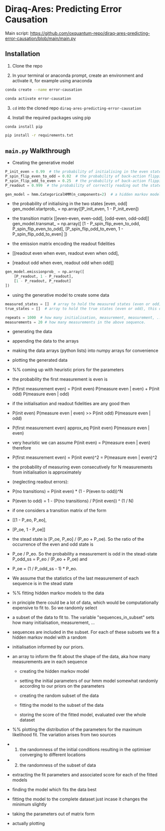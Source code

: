 # Diraq-Ares: Predicting Error Causation

Main script: https://github.com/oxquantum-repo/diraq-ares-predicting-error-causation/blob/main/main.py


## Installation

1. Clone the repo 

2. In your terminal or anaconda prompt, create an environment and activate it, for example using anaconda

```bash
conda create --name error-causation

conda activate error-causation
```

3. `cd` into the cloned repo `diraq-ares-predicting-error-causation`

4. Install the required packages using pip

```bash
conda install pip

pip install -r requirements.txt
```

## `main.py` Walkthrough

- Creating the generative model

```python
P_init_even = 0.99  # the probability of initialising in the even state
P_spin_flip_even_to_odd = 0.02  # the probability of back-action flipping the state from even to odd
P_spin_flip_odd_to_even = 0.25  # the probability of back-action flipping the state from odd to even
P_readout = 0.999  # the probability of correctly reading out the state

gen_model = hmm.CategoricalHMM(n_components=2)  # a hidden markov model (hmm) with 2 components
```

- the probability of initialising in the two states [even, odd]
gen_model.startprob_ = np.array([P_init_even, 1 - P_init_even])

- the transition matrix [[even-even, even-odd], [odd-even, odd-odd]]
gen_model.transmat_ = np.array([
    [1 - P_spin_flip_even_to_odd, P_spin_flip_even_to_odd],
    [P_spin_flip_odd_to_even, 1 - P_spin_flip_odd_to_even]
])

- the emission matrix encoding the readout fidelities
- [[readout even when even, readout even when odd],
- [readout odd when even, readout odd when odd]]
```python 
gen_model.emissionprob_ = np.array([
    [P_readout, 1 - P_readout],
    [1 - P_readout, P_readout]
])
```
- using the generative model to create some data
```python
measured_states = []  # array to hold the measured states (even or odd), this data is available
true_states = []  # array to hold the true states (even or odd), this data is hidden

repeats = 1000  # how many initialisation, measurement, measurement, ... sequences to perform
measurements = 20 # how many measurements in the above sequence.
```
- generating the data

- appending the data to the arrays

- making the data arrays (python lists) into numpy arrays for convenience

- plotting the generated data

- %%  coming up with heuristic priors for the parameters

- the probability the first measurement is even is
- P(first measurement even) = P(init even) P(measure even | even) + P(init odd) P(measure even | odd)
- if the initialisation and readout fidelities are any good then
- P(init even) P(measure even | even) >> P(init odd) P(measure even | odd)
- P(first measurement even) approx_eq P(init even) P(measure even | even)
- very heuristic we can assume P(init even) = P(measure even | even) therefore
- P(first measurement even) = P(init even)^2 = P(measure even | even)^2

- the probability of measuring even consecutively for N measurements from initialisation is approximately
- (neglecting readout errors):
- P(no transitions) = P(init even) * (1 - P(even to odd))^N
- P(even to odd) = 1 - (P(no transitions) / P(init even)) ^ (1 / N)


- if one considers a transition matrix of the form
- [[1 - P_eo, P_eo],
-  [P_oe, 1 - P_oe]]
- the stead state is [P_oe, P_eo] / (P_eo + P_oe). So the ratio of the occurrence of the even and odd state is
- P_oe / P_eo. So the probability a measurement is odd in the stead-state P_odd_ss = P_eo / (P_eo + P_oe) and
- P_oe = (1 / P_odd_ss - 1) * P_eo.
- We assume that the statistics of the last measurement of each sequence is in the stead state


- %%  fitting hidden markov models to the data


- in principle there could be a lot of data, which would be computationally expensive to fit to. So we randomly select
- a subset of the data to fit to. The variable "sequences_in_subset" sets how many initialisation, measurement, ...
- sequences are included in the subset. For each of these subsets we fit a hidden markov model with a random
- initialisation informed by our priors.

- an array to inform the fit about the shape of the data, aka how many measurements are in each sequence
    - creating the hidden markov model
    - setting the initial parameters of our hmm model somewhat randomly according to our priors on the parameters

    - creating the random subset of the data
    - fitting the model to the subset of the data
    - storing the score of the fitted model, evaluated over the whole dataset


- %% plotting the distribution of the parameters for the maximum likelihood fit. The variation arises from two sources
- 1. the randomness of the initial conditions resulting in the optimiser converging to different locations
- 2. the randomness of the subset of data

- extracting the fit parameters and associated score for each of the fitted models


- finding the model which fits the data best

- fitting the model to the complete dataset just incase it changes the minimum slightly

- taking the parameters out of matrix form


- actually plotting



